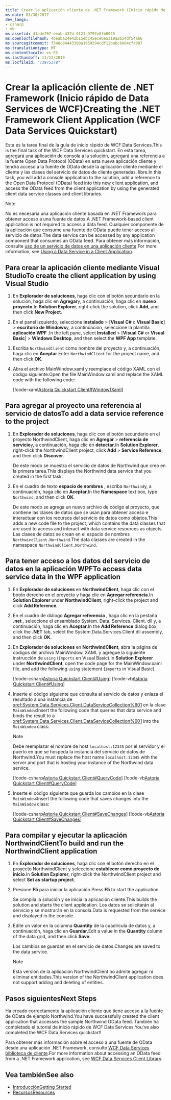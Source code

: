```yaml
---
title: Crear la aplicación cliente de .NET Framework (Inicio rápido de Data Services de WCF)
ms.date: 03/30/2017
dev_langs:
- csharp
- vb
ms.assetid: 41ade767-eeab-437d-9121-9797e8fb8045
ms.openlocfilehash: 4beaba24e42b15ebc45ece6e5319a2b14df54ab6
ms.sourcegitcommit: f348c84443380a1959294cdf12babcb804cfa987
ms.translationtype: MT
ms.contentlocale: es-ES
ms.lasthandoff: 11/12/2019
ms.locfileid: "73975378"
---
```

# <a name="creating-the-net-framework-client-application-wcf-data-services-quickstart"></a><span data-ttu-id="2689d-102">Crear la aplicación cliente de .NET Framework (Inicio rápido de Data Services de WCF)</span><span class="sxs-lookup"><span data-stu-id="2689d-102">Creating the .NET Framework Client Application (WCF Data Services Quickstart)</span></span>

<span data-ttu-id="2689d-103">Esta es la tarea final de la guía de inicio rápido de WCF Data Services.</span><span class="sxs-lookup"><span data-stu-id="2689d-103">This is the final task of the WCF Data Services quickstart.</span></span> <span data-ttu-id="2689d-104">En esta tarea, agregará una aplicación de consola a la solución, agregará una referencia a la fuente Open Data Protocol (OData) en esta nueva aplicación cliente y tendrá acceso a la fuente de OData desde la aplicación cliente mediante el cliente y las clases del servicio de datos de cliente generadas. libre.</span><span class="sxs-lookup"><span data-stu-id="2689d-104">In this task, you will add a console application to the solution, add a reference to the Open Data Protocol (OData) feed into this new client application, and access the OData feed from the client application by using the generated client data service classes and client libraries.</span></span>

> [!NOTE]
> <span data-ttu-id="2689d-105">No es necesaria una aplicación cliente basada en .NET Framework para obtener acceso a una fuente de datos.</span><span class="sxs-lookup"><span data-stu-id="2689d-105">A .NET Framework-based client application is not required to access a data feed.</span></span> <span data-ttu-id="2689d-106">Cualquier componente de la aplicación que consume una fuente de OData puede tener acceso al servicio de datos.</span><span class="sxs-lookup"><span data-stu-id="2689d-106">The data service can be accessed by any application component that consumes an OData feed.</span></span> <span data-ttu-id="2689d-107">Para obtener más información, consulte [uso de un servicio de datos en una aplicación cliente](using-a-data-service-in-a-client-application-wcf-data-services.md).</span><span class="sxs-lookup"><span data-stu-id="2689d-107">For more information, see [Using a Data Service in a Client Application](using-a-data-service-in-a-client-application-wcf-data-services.md).</span></span>

## <a name="to-create-the-client-application-by-using-visual-studio"></a><span data-ttu-id="2689d-108">Para crear la aplicación cliente mediante Visual Studio</span><span class="sxs-lookup"><span data-stu-id="2689d-108">To create the client application by using Visual Studio</span></span>

1. <span data-ttu-id="2689d-109">En **Explorador de soluciones**, haga clic con el botón secundario en la solución, haga clic en **Agregar**y, a continuación, haga clic en **nuevo proyecto**.</span><span class="sxs-lookup"><span data-stu-id="2689d-109">In **Solution Explorer**, right-click the solution, click **Add**, and then click **New Project**.</span></span>

2. <span data-ttu-id="2689d-110">En el panel izquierdo, seleccione **instalado** > [**Visual C#**  o **Visual Basic**] > **escritorio de Windows**y, a continuación, seleccione la plantilla **aplicación WPF** .</span><span class="sxs-lookup"><span data-stu-id="2689d-110">In the left pane, select **Installed** > [**Visual C#** or **Visual Basic**] > **Windows Desktop**, and then select the **WPF App** template.</span></span>

3. <span data-ttu-id="2689d-111">Escriba `NorthwindClient` como nombre del proyecto y, a continuación, haga clic en **Aceptar**.</span><span class="sxs-lookup"><span data-stu-id="2689d-111">Enter `NorthwindClient` for the project name, and then click **OK**.</span></span>

4. <span data-ttu-id="2689d-112">Abra el archivo MainWindow.xaml y reemplace el código XAML con el código siguiente:</span><span class="sxs-lookup"><span data-stu-id="2689d-112">Open the file MainWindow.xaml and replace the XAML code with the following code:</span></span>

     [!code-xaml[Astoria Quickstart Client#Window1Xaml](../../../../samples/snippets/visualbasic/VS_Snippets_Misc/astoria_quickstart_client/vb/window1.xaml#window1xaml)]

## <a name="to-add-a-data-service-reference-to-the-project"></a><span data-ttu-id="2689d-113">Para agregar al proyecto una referencia al servicio de datos</span><span class="sxs-lookup"><span data-stu-id="2689d-113">To add a data service reference to the project</span></span>

1. <span data-ttu-id="2689d-114">En **Explorador de soluciones**, haga clic con el botón secundario en el proyecto NorthwindClient, haga clic en **Agregar** > **referencia de servicio**y, a continuación, haga clic en **detectar**.</span><span class="sxs-lookup"><span data-stu-id="2689d-114">In **Solution Explorer**, right-click the NorthwindClient project, click **Add** > **Service Reference**, and then click **Discover**.</span></span>

     <span data-ttu-id="2689d-115">De este modo se muestra el servicio de datos de Northwind que creó en la primera tarea.</span><span class="sxs-lookup"><span data-stu-id="2689d-115">This displays the Northwind data service that you created in the first task.</span></span>

2. <span data-ttu-id="2689d-116">En el cuadro de texto **espacio de nombres** , escriba `Northwind`y, a continuación, haga clic en **Aceptar**.</span><span class="sxs-lookup"><span data-stu-id="2689d-116">In the **Namespace** text box, type `Northwind`, and then click **OK**.</span></span>

     <span data-ttu-id="2689d-117">De este modo se agrega un nuevo archivo de código al proyecto, que contiene las clases de datos que se usan para obtener acceso e interactuar con los recursos del servicio de datos como objetos.</span><span class="sxs-lookup"><span data-stu-id="2689d-117">This adds a new code file to the project, which contains the data classes that are used to access and interact with data service resources as objects.</span></span> <span data-ttu-id="2689d-118">Las clases de datos se crean en el espacio de nombres `NorthwindClient.Northwind`.</span><span class="sxs-lookup"><span data-stu-id="2689d-118">The data classes are created in the namespace `NorthwindClient.Northwind`.</span></span>

## <a name="to-access-data-service-data-in-the-wpf-application"></a><span data-ttu-id="2689d-119">Para tener acceso a los datos del servicio de datos en la aplicación WPF</span><span class="sxs-lookup"><span data-stu-id="2689d-119">To access data service data in the WPF application</span></span>

1. <span data-ttu-id="2689d-120">En **Explorador de soluciones** en **NorthwindClient**, haga clic con el botón derecho en el proyecto y haga clic en **Agregar referencia**.</span><span class="sxs-lookup"><span data-stu-id="2689d-120">In **Solution Explorer** under **NorthwindClient**, right-click the project and click **Add Reference**.</span></span>

2. <span data-ttu-id="2689d-121">En el cuadro de diálogo **Agregar referencia** , haga clic en la pestaña **.net** , seleccione el ensamblado System. Data. Services. Client. dll y, a continuación, haga clic en **Aceptar**.</span><span class="sxs-lookup"><span data-stu-id="2689d-121">In the **Add Reference** dialog box, click the **.NET** tab, select the System.Data.Services.Client.dll assembly, and then click **OK**.</span></span>

3. <span data-ttu-id="2689d-122">En **Explorador de soluciones** en **NorthwindClient**, abra la página de códigos del archivo MainWindow. XAML y agregue la siguiente instrucción de `using` (`Imports` en Visual Basic).</span><span class="sxs-lookup"><span data-stu-id="2689d-122">In **Solution Explorer** under **NorthwindClient**, open the code page for the MainWindow.xaml file, and add the following `using` statement (`Imports` in Visual Basic).</span></span>

    [!code-csharp[Astoria Quickstart Client#Using](../../../../samples/snippets/csharp/VS_Snippets_Misc/astoria_quickstart_client/cs/window1.xaml.cs#using)]
    [!code-vb[Astoria Quickstart Client#Using](../../../../samples/snippets/visualbasic/VS_Snippets_Misc/astoria_quickstart_client/vb/window1.xaml.vb#using)]

4. <span data-ttu-id="2689d-123">Inserte el código siguiente que consulta al servicio de datos y enlaza el resultado a una instancia de <xref:System.Data.Services.Client.DataServiceCollection%601> en la clase `MainWindow`:</span><span class="sxs-lookup"><span data-stu-id="2689d-123">Insert the following code that queries that data service and binds the result to a <xref:System.Data.Services.Client.DataServiceCollection%601> into the `MainWindow` class:</span></span>

    > [!NOTE]
    > <span data-ttu-id="2689d-124">Debe reemplazar el nombre de host `localhost:12345` por el servidor y el puerto en que se hospeda la instancia del servicio de datos de Northwind.</span><span class="sxs-lookup"><span data-stu-id="2689d-124">You must replace the host name `localhost:12345` with the server and port that is hosting your instance of the Northwind data service.</span></span>

     [!code-csharp[Astoria Quickstart Client#QueryCode](../../../../samples/snippets/csharp/VS_Snippets_Misc/astoria_quickstart_client/cs/window1.xaml.cs#querycode)]
     [!code-vb[Astoria Quickstart Client#QueryCode](../../../../samples/snippets/visualbasic/VS_Snippets_Misc/astoria_quickstart_client/vb/window1.xaml.vb#querycode)]

5. <span data-ttu-id="2689d-125">Inserte el código siguiente que guarda los cambios en la clase `MainWindow`:</span><span class="sxs-lookup"><span data-stu-id="2689d-125">Insert the following code that saves changes into the `MainWindow` class:</span></span>

     [!code-csharp[Astoria Quickstart Client#SaveChanges](../../../../samples/snippets/csharp/VS_Snippets_Misc/astoria_quickstart_client/cs/window1.xaml.cs#savechanges)]
     [!code-vb[Astoria Quickstart Client#SaveChanges](../../../../samples/snippets/visualbasic/VS_Snippets_Misc/astoria_quickstart_client/vb/window1.xaml.vb#savechanges)]

## <a name="to-build-and-run-the-northwindclient-application"></a><span data-ttu-id="2689d-126">Para compilar y ejecutar la aplicación NorthwindClient</span><span class="sxs-lookup"><span data-stu-id="2689d-126">To build and run the NorthwindClient application</span></span>

1. <span data-ttu-id="2689d-127">En **Explorador de soluciones**, haga clic con el botón derecho en el proyecto NorthwindClient y seleccione **establecer como proyecto de inicio**.</span><span class="sxs-lookup"><span data-stu-id="2689d-127">In **Solution Explorer**, right-click the NorthwindClient project and select **Set as startup project**.</span></span>

2. <span data-ttu-id="2689d-128">Presione **F5** para iniciar la aplicación.</span><span class="sxs-lookup"><span data-stu-id="2689d-128">Press **F5** to start the application.</span></span>

     <span data-ttu-id="2689d-129">Se compila la solución y se inicia la aplicación cliente.</span><span class="sxs-lookup"><span data-stu-id="2689d-129">This builds the solution and starts the client application.</span></span> <span data-ttu-id="2689d-130">Los datos se solicitarán al servicio y se mostrarán en la consola.</span><span class="sxs-lookup"><span data-stu-id="2689d-130">Data is requested from the service and displayed in the console.</span></span>

3. <span data-ttu-id="2689d-131">Edite un valor en la columna **Quantity** de la cuadrícula de datos y, a continuación, haga clic en **Guardar**.</span><span class="sxs-lookup"><span data-stu-id="2689d-131">Edit a value in the **Quantity** column of the data grid, and then click **Save**.</span></span>

     <span data-ttu-id="2689d-132">Los cambios se guardan en el servicio de datos.</span><span class="sxs-lookup"><span data-stu-id="2689d-132">Changes are saved to the data service.</span></span>

    > [!NOTE]
    > <span data-ttu-id="2689d-133">Esta versión de la aplicación NorthwindClient no admite agregar ni eliminar entidades.</span><span class="sxs-lookup"><span data-stu-id="2689d-133">This version of the NorthwindClient application does not support adding and deleting of entities.</span></span>

## <a name="next-steps"></a><span data-ttu-id="2689d-134">Pasos siguientes</span><span class="sxs-lookup"><span data-stu-id="2689d-134">Next Steps</span></span>

<span data-ttu-id="2689d-135">Ha creado correctamente la aplicación cliente que tiene acceso a la fuente de OData de ejemplo Northwind.</span><span class="sxs-lookup"><span data-stu-id="2689d-135">You have successfully created the client application that accesses the sample Northwind OData feed.</span></span> <span data-ttu-id="2689d-136">También ha completado el tutorial de inicio rápido de WCF Data Services.</span><span class="sxs-lookup"><span data-stu-id="2689d-136">You've also completed the WCF Data Services quickstart!</span></span>

<span data-ttu-id="2689d-137">Para obtener más información sobre el acceso a una fuente de OData desde una aplicación .NET Framework, consulte [WCF Data Services biblioteca de cliente](wcf-data-services-client-library.md).</span><span class="sxs-lookup"><span data-stu-id="2689d-137">For more information about accessing an OData feed from a .NET Framework application, see [WCF Data Services Client Library](wcf-data-services-client-library.md).</span></span>

## <a name="see-also"></a><span data-ttu-id="2689d-138">Vea también</span><span class="sxs-lookup"><span data-stu-id="2689d-138">See also</span></span>

- [<span data-ttu-id="2689d-139">Introducción</span><span class="sxs-lookup"><span data-stu-id="2689d-139">Getting Started</span></span>](getting-started-with-wcf-data-services.md)
- [<span data-ttu-id="2689d-140">Recursos</span><span class="sxs-lookup"><span data-stu-id="2689d-140">Resources</span></span>](wcf-data-services-resources.md)
